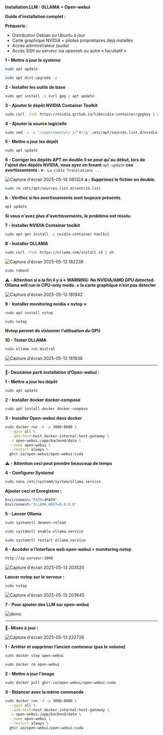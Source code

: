 **Installation LLM : OLLAMA + Open-webui**

**Guide d'installation complet :**

**Préqueris :**

- Distribution Debian ou Ubuntu à jour 
- Carte graphique NVIDIA + pilotes propriétaires déjà installés 
- Accès administrateur (sudo) 
- Accès SSH au serveur via openssh ou autre « facultatif »

**1 - Mettre à jour le système**
```bash
sudo apt update 
```
```bash 
sudo apt dist-upgrade -y 
```
**2 - Installer les outils de base**
```bash
sudo apt install -y curl gpg ; apt update
```
**3 - Ajouter le dépôt NVIDIA Container Toolkit**
```bash
sudo curl -fsSL https://nvidia.github.io/libnvidia-container/gpgkey | sudo gpg --dearmor -o /usr/share/keyrings/nvidia-container-toolkit-keyring.gpg && curl -s -L https://nvidia.github.io/libnvidia-container/stable/deb/nvidia-container-toolkit.list | sed 's#deb https://#deb [signed-by=/usr/share/keyrings/nvidia-container-toolkit-keyring.gpg] https://#g' | sudo tee /etc/apt/sources.list.d/nvidia-container-toolkit.list
```
**4 - Ajouter la source logicielle**
```bash
sudo sed -i -e '/experimental/ s/^#//g' /etc/apt/sources.list.d/nvidia-container-toolkit.list
```
**5 - Mettre a jour les dépôt**
```bash
sudo apt update 
```
**6 - Corriger les dépôts APT en double**
**Il se peut qu'au début, lors de l'ajout des dépôts NVIDIA, vous ayez en fesant** ```apt update``` **ces avertissements :** ```W: La cible Translations ...```

![Capture d'écran 2025-05-14 081324](https://github.com/user-attachments/assets/6ce65a9a-12b6-4481-9f1b-2729891c0479)
**a - Supprimez le fichier en double.** 
```bash
sudo rm /etc/apt/sources.list.d/contrib.list
```
**b - Vérifiez si les avertissements sont toujours présents.**
```bash
apt update
```
**Si vous n'avez plus d'avertissements, le problème est résolu.**

**7 - Installer NVIDIA Container toolkit**
```bash
sudo apt-get install -y nvidia-container-toolkit
```
**8 - Installer OLLAMA**
```bash
sudo curl -fsSL https://ollama.com/install.sh | sh
```
![Capture d'écran 2025-05-13 182238](https://github.com/user-attachments/assets/4b5092e7-d30b-4dcf-90ce-4f1a2c371886)
```bash
sudo reboot
```
**⚠️ - Attention si a la fin il y a « WARNING: No NVIDIA/AMD GPU detected. Ollama will run in CPU-only mode. » la carte graphique n’est pas détecter**

![Capture d'écran 2025-05-13 181942](https://github.com/user-attachments/assets/f5f502e7-9ab3-42c1-96ef-7e001a2611bc)

**9 - Installer monitoring nvidia « nvtop »**
```bash
sudo apt install nvtop 
```
```bash
sudo nvtop
```
**Nvtop permet de visionner l’utilisation du GPU**

**10 - Tester OLLAMA**
```bash
sudo ollama run mistral
```
![Capture d'écran 2025-05-13 181838](https://github.com/user-attachments/assets/56b60ba3-6aea-4342-88d8-db396e0fd454)

-------------------------------------------------------------

**📍- Deuxième parti installation d’Open-webui :**

**1 - Mettre a jour les dépôt**
```bash
sudo apt update
```
**2 - Installer docker docker-compose**
```bash 
sudo apt install docker docker-compose
```
**3 - Installer Open-webui dans docker**
```bash
sudo docker run -d -p 3000:8080 \
  --gpus all \
  --add-host=host.docker.internal:host-gateway \
  -v open-webui:/app/backend/data \
  --name open-webui \
  --restart always \
  ghcr.io/open-webui/open-webui:cuda
```
**⚠️ - Attention ceci peut prendre beaucoup de temps**

**4 - Configurer Systemd**
```bash
sudo nano /etc/systemd/system/ollama.service
```
**Ajouter ceci et Enregistrer :**
```bash
Environment="PATH=$PATH"
Environment="OLLAMA_HOST=0.0.0.0"
```
**5 - Lancer Ollama**
```bash
sudo systemctl deamon-reload
```
```bash
sudo systemctl enable ollama.service
```
```bash
sudo systemctl restart ollama.service
```
**6 - Accéder a l’interface web open-webui + monitoring nvtop**
```bash
http://ip-serveur:3000
```

![Capture d'écran 2025-05-13 203520](https://github.com/user-attachments/assets/d2587bdb-47ac-4581-b1c5-dcf620340d5e)

**Lancer nvtop sur le serveur :**
```bash
sudo nvtop
```
![Capture d'écran 2025-05-13 203645](https://github.com/user-attachments/assets/e28de005-f8d2-494e-921e-93bd68a61ccb)

**7 - Pour ajouter des LLM sur open-webui**

![demo](https://github.com/user-attachments/assets/b774f670-126f-4b1d-954d-a550e9b60d41)

-------------------------------------------------------------

**📍- Mises à jour :**

![Capture d'écran 2025-05-13 232726](https://github.com/user-attachments/assets/067a8b69-225c-438f-bac7-c0dff350ae2c)

**1 - Arrêter et supprimer l’ancien conteneur (pas le volume)**
```bash
sudo docker stop open-webui
```
```bash
sudo docker rm open-webui
```
**2 - Mettre à jour l’image**
```bash
sudo docker pull ghcr.io/open-webui/open-webui:cuda
```
**3 - Relancer avec la même commande**
```bash
sudo docker run -d -p 3000:8080 \
  --gpus all \
  --add-host=host.docker.internal:host-gateway \
  -v open-webui:/app/backend/data \
  --name open-webui \
  --restart always \
  ghcr.io/open-webui/open-webui:cuda
```
